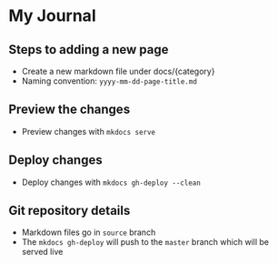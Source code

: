 # My Journal

## Steps to adding a new page

 - Create a new markdown file under docs/{category}
 - Naming convention: ```yyyy-mm-dd-page-title.md```
 
 
## Preview the changes

  - Preview changes with ```mkdocs serve```
  
## Deploy changes
  - Deploy changes with ```mkdocs gh-deploy --clean```
 
## Git repository details
  - Markdown files go in ```source``` branch
  - The ```mkdocs gh-deploy``` will push to the ```master``` branch which will be served live
